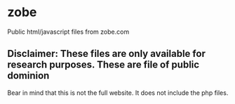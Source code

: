 # zobe
Public html/javascript files from zobe.com

<h2>Disclaimer: These files are only available for research purposes. These are file of public dominion </h2>

<p>Bear in mind that this is not the full website. It does not include the php files.</p>


